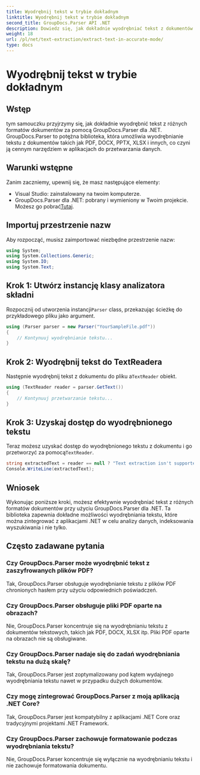 ```yaml
---
title: Wyodrębnij tekst w trybie dokładnym
linktitle: Wyodrębnij tekst w trybie dokładnym
second_title: GroupDocs.Parser API .NET
description: Dowiedz się, jak dokładnie wyodrębniać tekst z dokumentów w platformie .NET przy użyciu programu GroupDocs.Parser w celu bezproblemowego przetwarzania danych.
weight: 18
url: /pl/net/text-extraction/extract-text-in-accurate-mode/
type: docs
---
```

# Wyodrębnij tekst w trybie dokładnym

## Wstęp
tym samouczku przyjrzymy się, jak dokładnie wyodrębnić tekst z różnych formatów dokumentów za pomocą GroupDocs.Parser dla .NET. GroupDocs.Parser to potężna biblioteka, która umożliwia wyodrębnianie tekstu z dokumentów takich jak PDF, DOCX, PPTX, XLSX i innych, co czyni ją cennym narzędziem w aplikacjach do przetwarzania danych.
## Warunki wstępne
Zanim zaczniemy, upewnij się, że masz następujące elementy:
- Visual Studio: zainstalowany na twoim komputerze.
-  GroupDocs.Parser dla .NET: pobrany i wymieniony w Twoim projekcie. Możesz go pobrać[Tutaj](https://releases.groupdocs.com/parser/net/).

## Importuj przestrzenie nazw
Aby rozpocząć, musisz zaimportować niezbędne przestrzenie nazw:
```csharp
using System;
using System.Collections.Generic;
using System.IO;
using System.Text;
```
## Krok 1: Utwórz instancję klasy analizatora składni
 Rozpocznij od utworzenia instancji`Parser` class, przekazując ścieżkę do przykładowego pliku jako argument.
```csharp
using (Parser parser = new Parser("YourSampleFile.pdf"))
{
    // Kontynuuj wyodrębnianie tekstu...
}
```
## Krok 2: Wyodrębnij tekst do TextReadera
 Następnie wyodrębnij tekst z dokumentu do pliku a`TextReader` obiekt.
```csharp
using (TextReader reader = parser.GetText())
{
    // Kontynuuj przetwarzanie tekstu...
}
```
## Krok 3: Uzyskaj dostęp do wyodrębnionego tekstu
 Teraz możesz uzyskać dostęp do wyodrębnionego tekstu z dokumentu i go przetworzyć za pomocą`TextReader`.
```csharp
string extractedText = reader == null ? "Text extraction isn't supported" : reader.ReadToEnd();
Console.WriteLine(extractedText);
```

## Wniosek
Wykonując poniższe kroki, możesz efektywnie wyodrębniać tekst z różnych formatów dokumentów przy użyciu GroupDocs.Parser dla .NET. Ta biblioteka zapewnia dokładne możliwości wyodrębniania tekstu, które można zintegrować z aplikacjami .NET w celu analizy danych, indeksowania wyszukiwania i nie tylko.

## Często zadawane pytania
### Czy GroupDocs.Parser może wyodrębnić tekst z zaszyfrowanych plików PDF?
Tak, GroupDocs.Parser obsługuje wyodrębnianie tekstu z plików PDF chronionych hasłem przy użyciu odpowiednich poświadczeń.
### Czy GroupDocs.Parser obsługuje pliki PDF oparte na obrazach?
Nie, GroupDocs.Parser koncentruje się na wyodrębnianiu tekstu z dokumentów tekstowych, takich jak PDF, DOCX, XLSX itp. Pliki PDF oparte na obrazach nie są obsługiwane.
### Czy GroupDocs.Parser nadaje się do zadań wyodrębniania tekstu na dużą skalę?
Tak, GroupDocs.Parser jest zoptymalizowany pod kątem wydajnego wyodrębniania tekstu nawet w przypadku dużych dokumentów.
### Czy mogę zintegrować GroupDocs.Parser z moją aplikacją .NET Core?
Tak, GroupDocs.Parser jest kompatybilny z aplikacjami .NET Core oraz tradycyjnymi projektami .NET Framework.
### Czy GroupDocs.Parser zachowuje formatowanie podczas wyodrębniania tekstu?
Nie, GroupDocs.Parser koncentruje się wyłącznie na wyodrębnianiu tekstu i nie zachowuje formatowania dokumentu.